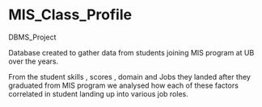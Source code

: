 # MIS_Class_Profile
DBMS_Project

Database created to gather data from students joining MIS program at UB over the years.

From the student skills , scores , domain and Jobs they landed after they graduated from MIS program we analysed how each of these factors correlated in student landing up into various job roles.

